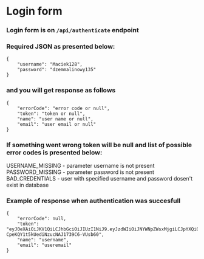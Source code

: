 # Login form
### Login form is on `/api/authenticate` endpoint
### Required JSON as presented below:
```
{
    "username": "Maciek128",
    "password": "dzemmalinowy135"
}
```
### and you will get response as follows
```
{
    "errorCode": "error code or null",
    "token": "token or null",
    "name": "user name or null",
    "email": "user email or null"
}
```
### If something went wrong token will be null and list of possible error codes is presented below:
USERNAME_MISSING - parameter username is not present  
PASSWORD_MISSING - parameter password is not present  
BAD_CREDENTIALS - user with specified username and password dosen't exist in database
### Example of response when authentication was succesfull
```
{
    "errorCode": null,
    "token": "eyJ0eXAiOiJKV1QiLCJhbGciOiJIUzI1NiJ9.eyJzdWIiOiJNYWNpZWsxMjgiLCJpYXQiOjE1OTU4NDc1ODZ9.XztiRFOq-CpeKQY1t5kUediNzucNAJ1739C6-VUsb60",
    "name": "username",
    "email": "useremail"
}
```
